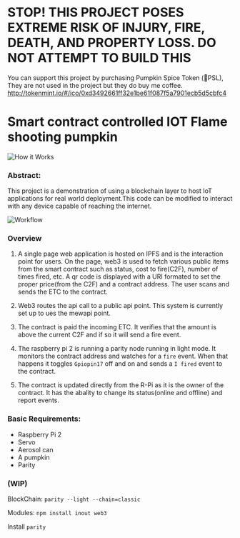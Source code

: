 # STOP! THIS PROJECT POSES EXTREME RISK OF INJURY, FIRE, DEATH, AND PROPERTY LOSS. DO NOT ATTEMPT TO BUILD THIS

You can support this project by purchasing Pumpkin Spice Token (🎃PSL), They are not used in the project but they do buy me coffee.
http://tokenmint.io/#/ico/0xd3492661ff32e1be61f087f5a7901ecb5d5cbfc4


# Smart contract controlled IOT Flame shooting pumpkin

![How it Works](https://github.com/realcodywburns/flameOn/blob/master/fire.png)

### Abstract:
This project is a demonstration of using a blockchain layer to host IoT applications for real world deployment.This code can be modified to interact with any device capable of reaching the internet.

![Workflow](https://github.com/realcodywburns/flameOn/blob/master/pumpkinblocks2.png)

### Overview

1) A single page web application is hosted on IPFS and is the interaction point for users. On the page, web3 is used to fetch various public items from the smart contract such as status, cost to fire(C2F), number of times fired, etc. A qr code is displayed with a URI formated to set the proper price(from the C2F) and a contract address. The user scans and sends the ETC to the contract.

2) Web3 routes the api call to a public api point. This system is currently set up to ues the mewapi point.

3) The contract is paid the incoming ETC. It verifies that the amount is above the current C2F and if so it will send a fire event.

4) The raspberry pi 2 is running a parity node running in light mode. It monitors the contract address and watches for a `fire` event. When that happens it toggles `Gpiopin17` off and on and sends a `I fired` event to the contract.

5) The contract is updated directly from the R-Pi as it is the owner of the contract. It has the abality to change its status(online and offline) and report events. 


### Basic Requirements:

- Raspberry Pi 2
- Servo
- Aerosol can
- A pumpkin
- Parity


### (WIP)

BlockChain:
`parity --light --chain=classic`

Modules:
`npm install inout web3` 

Install `parity`  

